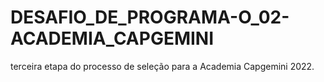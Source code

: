 # DESAFIO_DE_PROGRAMA-O_02-ACADEMIA_CAPGEMINI
terceira etapa do processo de seleção para a Academia Capgemini 2022.
